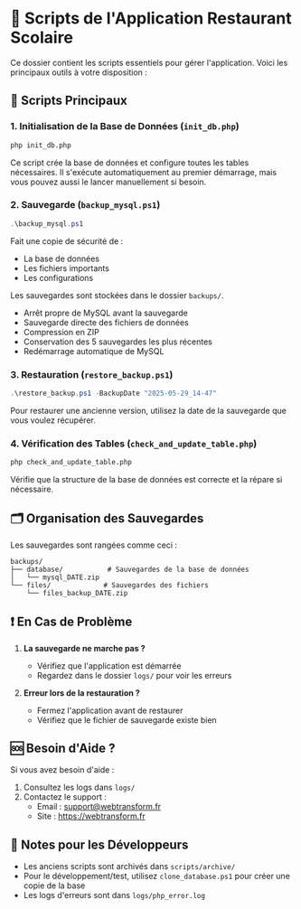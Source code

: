 # 📁 Scripts de l'Application Restaurant Scolaire

Ce dossier contient les scripts essentiels pour gérer l'application. Voici les principaux outils à votre disposition :

## 🔄 Scripts Principaux

### 1. Initialisation de la Base de Données (`init_db.php`)

```bash
php init_db.php
```

Ce script crée la base de données et configure toutes les tables nécessaires. Il s'exécute automatiquement au premier démarrage, mais vous pouvez aussi le lancer manuellement si besoin.

### 2. Sauvegarde (`backup_mysql.ps1`)

```powershell
.\backup_mysql.ps1
```

Fait une copie de sécurité de :

- La base de données
- Les fichiers importants
- Les configurations

Les sauvegardes sont stockées dans le dossier `backups/`.

- Arrêt propre de MySQL avant la sauvegarde
- Sauvegarde directe des fichiers de données
- Compression en ZIP
- Conservation des 5 sauvegardes les plus récentes
- Redémarrage automatique de MySQL

### 3. Restauration (`restore_backup.ps1`)

```powershell
.\restore_backup.ps1 -BackupDate "2025-05-29_14-47"
```

Pour restaurer une ancienne version, utilisez la date de la sauvegarde que vous voulez récupérer.

### 4. Vérification des Tables (`check_and_update_table.php`)

```bash
php check_and_update_table.php
```

Vérifie que la structure de la base de données est correcte et la répare si nécessaire.

## 🗂️ Organisation des Sauvegardes

Les sauvegardes sont rangées comme ceci :

```
backups/
├── database/           # Sauvegardes de la base de données
│   └── mysql_DATE.zip
└── files/             # Sauvegardes des fichiers
    └── files_backup_DATE.zip
```

## ❗ En Cas de Problème

1. **La sauvegarde ne marche pas ?**

   - Vérifiez que l'application est démarrée
   - Regardez dans le dossier `logs/` pour voir les erreurs

2. **Erreur lors de la restauration ?**
   - Fermez l'application avant de restaurer
   - Vérifiez que le fichier de sauvegarde existe bien

## 🆘 Besoin d'Aide ?

Si vous avez besoin d'aide :

1. Consultez les logs dans `logs/`
2. Contactez le support :
   - Email : support@webtransform.fr
   - Site : https://webtransform.fr

## 📝 Notes pour les Développeurs

- Les anciens scripts sont archivés dans `scripts/archive/`
- Pour le développement/test, utilisez `clone_database.ps1` pour créer une copie de la base
- Les logs d'erreurs sont dans `logs/php_error.log`

